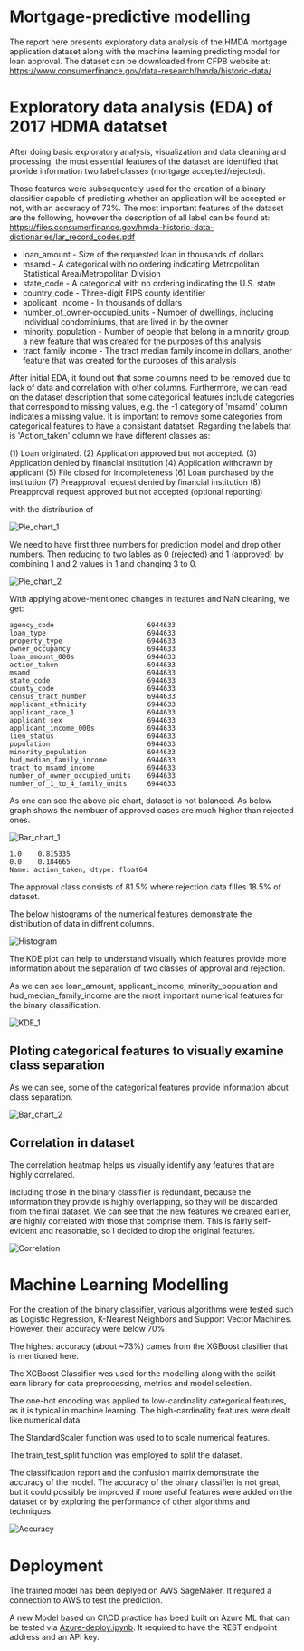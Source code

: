 # Mortgage-predictive modelling
The report here presents exploratory data analysis of the HMDA mortgage application dataset along with the machine learning predicting model for loan approval. The dataset can be downloaded from CFPB website at: https://www.consumerfinance.gov/data-research/hmda/historic-data/

# Exploratory data analysis (EDA) of 2017 HDMA datatset
After doing basic exploratory analysis, visualization and data cleaning and processing, the most essential features of the dataset are identified that provide information two label classes (mortgage accepted/rejected).

Those features were subsequentely used for the creation of a binary classifier capable of predicting whether an application will be accepted or not, with an accuracy of 73%. The most important features of the dataset are the following, however the description of all label can be found at: https://files.consumerfinance.gov/hmda-historic-data-dictionaries/lar_record_codes.pdf

- loan_amount - Size of the requested loan in thousands of dollars
- msamd - A categorical with no ordering indicating Metropolitan Statistical Area/Metropolitan Division
- state_code - A categorical with no ordering indicating the U.S. state
- country_code - Three-digit FIPS county identifier
- applicant_income - In thousands of dollars
- number_of_owner-occupied_units - Number of dwellings, including individual condominiums, that are lived in by the owner
- minority_population - Number of people that belong in a minority group, a new feature that was created for the purposes of this analysis
- tract_family_income - The tract median family income in dollars, another feature that was created for the purposes of this analysis

After initial EDA, it found out that some columns need to be removed due to lack of data and correlation with other columns. Furthermore, we can read on the dataset description that some categorical features include categories that correspond to missing values, e.g. the -1 category of 'msamd' column indicates a missing value. It is important to remove some categories from categorical features to have a consistant datatset.
Regarding the labels that is 'Action_taken' column we have different classes as:

 (1) Loan originated.
 (2) Application approved but not accepted.
 (3) Application denied by financial institution
 (4) Application withdrawn by applicant
 (5) File closed for incompleteness
 (6) Loan purchased by the institution
 (7) Preapproval request denied by financial institution
 (8) Preapproval request approved but not accepted (optional reporting)

with the distribution of

![Pie_chart_1](https://github.com/alilajevardi/Mortgage/blob/main/artifacts/Pie_01.png)



We need to have first three numbers for prediction model and drop other numbers. Then reducing to two lables as 0 (rejected) and 1 (approved) by combining 1 and 2 values in 1 and changing 3 to 0.

![Pie_chart_2](https://github.com/alilajevardi/Mortgage/blob/main/artifacts/Pie_02.png)

With applying above-mentioned changes in features and NaN cleaning, we get:

```text
agency_code                       6944633
loan_type                         6944633
property_type                     6944633
owner_occupancy                   6944633
loan_amount_000s                  6944633
action_taken                      6944633
msamd                             6944633
state_code                        6944633
county_code                       6944633
census_tract_number               6944633
applicant_ethnicity               6944633
applicant_race_1                  6944633
applicant_sex                     6944633
applicant_income_000s             6944633
lien_status                       6944633
population                        6944633
minority_population               6944633
hud_median_family_income          6944633
tract_to_msamd_income             6944633
number_of_owner_occupied_units    6944633
number_of_1_to_4_family_units     6944633

```


As one can see the above pie chart, dataset is not balanced. As below graph shows the nombuer of approved cases are much higher than rejected ones.

![Bar_chart_1](https://github.com/alilajevardi/Mortgage/blob/main/artifacts/Barchart_labels.png)


```text
1.0    0.815335
0.0    0.184665
Name: action_taken, dtype: float64
```

The approval class consists of 81.5% where rejection data filles 18.5% of dataset.

The below histograms of the numerical features demonstrate the distribution of data in diffrent columns.

![Histogram](https://github.com/alilajevardi/Mortgage/blob/main/artifacts/Histogram.png)


The KDE plot can help to understand visually which features provide more information about the separation of two classes of approval and rejection.

As we can see loan_amount, applicant_income, minority_population and hud_median_family_income are the most important numerical features for the binary classification.

![KDE_1](https://github.com/alilajevardi/Mortgage/blob/main/artifacts/KDE_1.png)


## Ploting categorical features to visually examine class separation

As we can see, some of the categorical features provide information about class separation.

![Bar_chart_2](https://github.com/alilajevardi/Mortgage/blob/main/artifacts/Barchart_cat.png)



## Correlation in dataset

The correlation heatmap helps us visually identify any features that are highly correlated.

Including those in the binary classifier is redundant, because the information they provide is highly overlapping, so they will be discarded from the final dataset. We can see that the new features we created earlier, are highly correlated with those that comprise them. This is fairly self-evident and reasonable, so I decided to drop the original features.

![Correlation](https://github.com/alilajevardi/Mortgage/blob/main/artifacts/Corr.png)


# Machine Learning Modelling

For the creation of the binary classifier, various algorithms were tested such as Logistic Regression, K-Nearest Neighbors and Support Vector Machines. However, their accuracy were below 70%.

The highest accuracy (about ~73%) cames from the XGBoost clasifier that is mentioned here.

The XGBoost Classifier wes used for the modelling along with the scikit-earn library for data preprocessing, metrics and model selection.

The one-hot encoding was applied to low-cardinality categorical features, as it is typical in machine learning. The high-cardinality features were dealt like numerical data.

The StandardScaler function was used to to scale numerical features.

The train_test_split function was employed to split the dataset.


The classification report and the confusion matrix demonstrate the accuracy of the model. The accuracy of the binary classifier is not great, but it could possibly be improved if more useful features were added on the dataset or by exploring the performance of other algorithms and techniques.

![Accuracy](https://github.com/alilajevardi/Mortgage/blob/main/artifacts/ConfusionMatrix.png)

# Deployment
The trained model has been deplyed on AWS SageMaker. It required a connection to AWS to test the prediction.

A new Model based on CI\CD practice has beed built on Azure ML that can be tested via [Azure-deploy.ipynb](https://github.com/alilajevardi/Mortgage/blob/main/Azure_Deploy.ipynb). It required to have the REST endpoint address and an API key.
